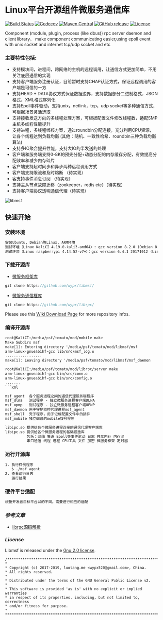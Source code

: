 # **Linux平台开源组件微服务通信库**

[![Build Status](https://travis-ci.org/alibaba/fastjson.svg?branch=master)](https://travis-ci.org/alibaba/fastjson)
[![Codecov](https://codecov.io/gh/alibaba/fastjson/branch/master/graph/badge.svg)](https://codecov.io/gh/alibaba/fastjson/branch/master)
[![Maven Central](https://maven-badges.herokuapp.com/maven-central/com.alibaba/fastjson/badge.svg)](https://maven-badges.herokuapp.com/maven-central/com.alibaba/fastjson/)
[![GitHub release](https://img.shields.io/github/release/alibaba/fastjson.svg)](https://github.com/alibaba/fastjson/releases)
[![License](https://img.shields.io/badge/license-Apache%202-4EB1BA.svg)](https://www.apache.org/licenses/LICENSE-2.0.html)

Component (module, plugin, process  (like dbus)) rpc server daemon and client library，
make component communicating easier,using epoll event with unix socket and internet tcp/udp socket and etc.

### __主要特性包括:__
 * 支持模块间，进程间，跨网络的主机的远程调用，让通信方式更加简单，不用关注底层通信的实现
 * 支持客户端服务注册认证，目前暂时支持CHAP认证方式，保证远程调用的客户端是可信的一方
 * 支持HEAD + DATA协议方式保证数据边界，支持数据部分二进制格式，JSON格式，XML格式序列化
 * 支持Epoll事件驱动，支持unix，netlink，tcp，udp socket等多种通信方式，可根据场景灵活选取
 * 支持接收发送方向的多线程处理方案，可根据配置文件修改线程数，适配SMP主机多线程性能提升
 * 支持进程，多线程绑核方案，通过roundbin分配连接，充分利用CPU资源，让各个线程达到负载均衡 
   (其他：随机、一致性哈希、roundbin三种负载均衡算法)
 * 支持多IO聚合提升性能，支持大IO的半发送的处理
 * 客户端和服务端支持0-8K的预先分配+动态分配的内存缓存分配，有效提高分配效率和减少内存碎片
 * 客户端支持超时同步和异步两种远程调用方式
 * 客户端支持限流和及时熔断 （待实现）
 * 客支持事件消息订阅 （待实现）
 * 支持主从节点故障迁移（zookeeper，redis etc）（待实现）
 * 支持客户端协议透明通信代理（待实现）
 
![libmsf](http://luotang.me/wp-content/uploads/2018/02/cpluff_architecture.png "libmsf")

## __快速开始__
### 安装环境
```xml
安装Ubuntu, Debian等Linux, ARM环境
测试环境（Linux KaliCI 4.19.0-kali3-amd64）: gcc version 8.2.0 (Debian 8.2.0-14)
测试环境（Linux raspberrypi 4.14.52-v7+）：gcc version 6.4.1 20171012 (Linaro GCC 6.4-2017.11)
```
### 下载开源库

- [微服务框架库][1]
``` groovy
git clone https://github.com/wypx/libmsf/
```
- [微服务通信框库][2]
``` groovy
git clone https://github.com/wypx/librpc/
```

[1]: https://github.com/wypx/libmsf/
[2]: https://github.com/wypx/librpc/

Please see this [Wiki Download Page][Wiki] for more repository infos.

[Wiki]: https://github.com/wypx/mobile

### 编译开源库
```xml
root@KaliCI:/media/psf/tomato/mod/mobile make
Make Subdirs msf
make[1]: Entering directory '/media/psf/tomato/mod/libmsf/msf
arm-linux-gnueabihf-gcc lib/src/msf_log.o
.................
make[1]: Leaving directory '/media/psf/tomato/mod/libmsf/msf_daemon

root@KaliCI:/media/psf/tomato/mod/librpc/server make
arm-linux-gnueabihf-gcc bin/src/conn.o
arm-linux-gnueabihf-gcc bin/src/config.o
.......
```xml

msf_agent  各个服务进程之间的通信代理服务端程序
msf_dlna   测试程序 - 独立微服务进程客户端DLNA
msf_upnp   测试程序 - 独立微服务进程客户端UPNP
msf_daemon 用于守护监控代理进程msf_agent
msf_shell  壳子程序，用于记载配置文件中的插件
msf_mobile 独立编译的mobile拨号程序

libipc.so 提供给各个微服务进程连接的通信代理客户端库
libipc.so 提供给各个微服务进程的基础设施库
          包括：网络 管道 Epoll等事件驱动 日志 共享内存 内存池 
          串口通信 线程 进程 CPU工具 文件 加密 微服务框架 定时器
```

### 运行开源库
```xml
1. 执行样例程序
   $ ./msf_agent
2. 查看运行日志
   运行结果
```

### 硬件平台适配
``` groovy
根据开发者目标平台以的不同，需要进行相应的适配
```

### ___参考文章___
- [librpc源码解析](http://luotang.me/raspberry_mobile.html)

### *License*

Libmsf is released under the [Gnu 2.0 license](license.txt).
```
/**************************************************************************
*
* Copyright (c) 2017-2019, luotang.me <wypx520@gmail.com>, China.
* All rights reserved.
*
* Distributed under the terms of the GNU General Public License v2.
*
* This software is provided 'as is' with no explicit or implied warranties
* in respect of its properties, including, but not limited to, correctness
* and/or fitness for purpose.
*
**************************************************************************/
```
